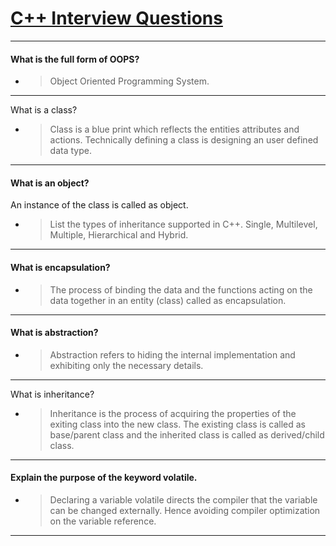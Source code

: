 #  [C++ Interview Questions]()

----

#### What is the full form of OOPS?

- >Object Oriented Programming System.

----------
What is a class?

- >Class is a blue print which reflects the entities attributes and actions. Technically defining a class is designing an user defined data type.

------------
#### What is an object?

An instance of the class is called as object.
- >List the types of inheritance supported in C++.
  Single, Multilevel, Multiple, Hierarchical and Hybrid.
-------------------


#### What is encapsulation?

- > The process of binding the data and the functions acting on the data together in an entity (class) called as encapsulation.

-------------
#### What is abstraction?

- > Abstraction refers to hiding the internal implementation and exhibiting only the necessary details.

--------------
What is inheritance?

- > Inheritance is the process of acquiring the properties of the exiting class into the new class. 
The existing class is called as base/parent class and the inherited class is called as derived/child class.

-----------------------
#### Explain the purpose of the keyword volatile.

- > Declaring a variable volatile directs the compiler that the variable can be changed externally. Hence avoiding compiler optimization on the variable reference.

-------------------------------


